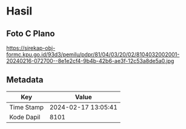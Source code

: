# Hasil

## Foto C Plano

https://sirekap-obj-formc.kpu.go.id/93d3/pemilu/pdpr/81/04/03/20/02/8104032002001-20240216-072700--8e1e2cf4-9b4b-42b6-ae3f-12c53a8de5a0.jpg


## Metadata

| Key        | Value               |
| ---------- | ------------------- |
| Time Stamp | 2024-02-17 13:05:41 |
| Kode Dapil | 8101                |



